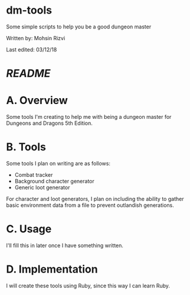 # dm-tools
Some simple scripts to help you be a good dungeon master

Written by: Mohsin Rizvi

Last edited: 03/12/18

# *README*

# A. Overview

Some tools I'm creating to help me with being a dungeon master for 
Dungeons and Dragons 5th Edition. 

# B. Tools

Some tools I plan on writing are as follows:

- Combat tracker
- Background character generator
- Generic loot generator

For character and loot generators, I plan on including the ability 
to gather basic environment data from a file to prevent outlandish 
generations.

# C. Usage

I'll fill this in later once I have something written.

# D. Implementation

I will create these tools using Ruby, since this way I can learn Ruby.
